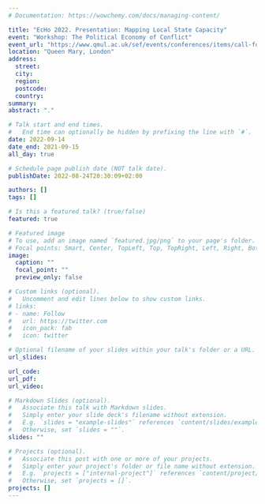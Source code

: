 ```yaml
---
# Documentation: https://wowchemy.com/docs/managing-content/

title: "EcHo 2022. Presentation: Mapping Local State Capacity"
event: "Workshop: The Political Economy of Conflict"
event_url: "https://www.qmul.ac.uk/sef/events/conferences/items/call-for-papers--workshop-on-conflict---september-2022.html"
location: "Queen Mary, London"
address:
  street:
  city:
  region:
  postcode:
  country:
summary:
abstract: "."

# Talk start and end times.
#   End time can optionally be hidden by prefixing the line with `#`.
date: 2022-09-14
date_end: 2021-09-15
all_day: true

# Schedule page publish date (NOT talk date).
publishDate: 2022-08-24T20:30:09+02:00

authors: []
tags: []

# Is this a featured talk? (true/false)
featured: true

# Featured image
# To use, add an image named `featured.jpg/png` to your page's folder. 
# Focal points: Smart, Center, TopLeft, Top, TopRight, Left, Right, BottomLeft, Bottom, BottomRight.
image:
  caption: ""
  focal_point: ""
  preview_only: false

# Custom links (optional).
#   Uncomment and edit lines below to show custom links.
# links:
# - name: Follow
#   url: https://twitter.com
#   icon_pack: fab
#   icon: twitter

# Optional filename of your slides within your talk's folder or a URL.
url_slides:

url_code:
url_pdf:
url_video:

# Markdown Slides (optional).
#   Associate this talk with Markdown slides.
#   Simply enter your slide deck's filename without extension.
#   E.g. `slides = "example-slides"` references `content/slides/example-slides.md`.
#   Otherwise, set `slides = ""`.
slides: ""

# Projects (optional).
#   Associate this post with one or more of your projects.
#   Simply enter your project's folder or file name without extension.
#   E.g. `projects = ["internal-project"]` references `content/project/deep-learning/index.md`.
#   Otherwise, set `projects = []`.
projects: []
---
```

